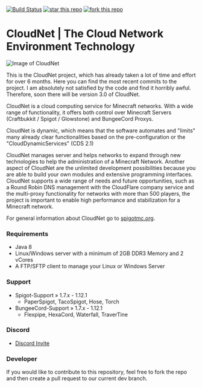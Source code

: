 [![Build Status](https://travis-ci.org/Dytanic/CloudNet.svg?branch=master)](https://travis-ci.org/Dytanic/CloudNet)
[![star this repo](http://githubbadges.com/star.svg?user=Dytanic&repo=CloudNet)](https://github.com/Dytanic/CloudNet)
[![fork this repo](http://githubbadges.com/fork.svg?user=Dytanic&repo=CloudNet)](https://github.com/Dytanic/CloudNet/fork)

# CloudNet | The Cloud Network Environment Technology
![Image of CloudNet](https://proxy.spigotmc.org/04918abd59c8a2d6eb0818cd79eebc7947254e88?url=https%3A%2F%2Fcdn.discordapp.com%2Fattachments%2F325383142464552972%2F354670548292206594%2FCloudNet.png)


This is the CloudNet project, which has already taken a lot of time and effort for over 6 months. 
Here you can find the most recent commits to the project. 
I am absolutely not satisfied by the code and find it horribly awful. 
Therefore, soon there will be version 3.0 of CloudNet.

CloudNet is a cloud computing service for Minecraft networks. With a wide range of functionality, it offers both control over Minecraft Servers (Craftbukkit / Spigot / Glowstone) and BungeeCord Proxys.

CloudNet is dynamic, which means that the software automates and "limits" many already clear functionalities based on the pre-configuration or the "CloudDynamicServices" (CDS 2.1)

CloudNet manages server and helps networks to expand through new technologies to help the administration of a Minecraft Network. Another aspect of CloudNet are the unlimited development possibilities because you are able to build your own modules and extensive programming interfaces.
CloudNet supports a wide range of needs and future opportunities, such as a Round Robin DNS management with the CloudFlare company service and the multi-proxy functionality for networks with more than 500 players, the project is important to enable high performance and stabilization for a Minecraft network.

For general information about CloudNet go to [spigotmc.org](https://www.spigotmc.org/resources/cloudnet-the-cloud-network-environment-technology.42059/). 

### Requirements

 * Java 8
 * Linux/Windows server with a minimum of 2GB DDR3 Memory and 2 vCores
 * A FTP/SFTP client to manage your Linux or Windows Server
 
 ### Support
 
  * Spigot-Support » 1.7.x - 1.12.1 
    * PaperSpigot, TacoSpigot, Hose, Torch
  * BungeeCord-Support » 1.7.x - 1.12.1
    * Flexpipe, HexaCord, Waterfall, TraverTine
    
### Discord
 *  [Discord Invite](https://discord.gg/CPCWr7w)
 
### Developer
If you would like to contribute to this repository, feel free to fork the repo and then create a pull request to our current dev branch. 
